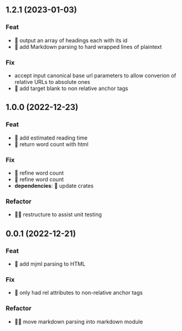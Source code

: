 ## 1.2.1 (2023-01-03)

### Feat

- 🌟 output an array of headings each with its id
- 🌟 add Markdown parsing to hard wrapped lines of plaintext

### Fix

- accept input canonical base url parameters to allow converion of relative URLs
  to absolute ones
- 💫 add target blank to non relative anchor tags

## 1.0.0 (2022-12-23)

### Feat

- 🌟 add estimated reading time
- 🌟 return word count with html

### Fix

- 💫 refine word count
- 💫 refine word count
- **dependencies**: 💫 update crates

### Refactor

- 🏄🏽 restructure to assist unit testing

## 0.0.1 (2022-12-21)

### Feat

- 🌟 add mjml parsing to HTML

### Fix

- 💫 only had rel attributes to non-relative anchor tags

### Refactor

- 🏄🏽 move markdown parsing into markdown module
